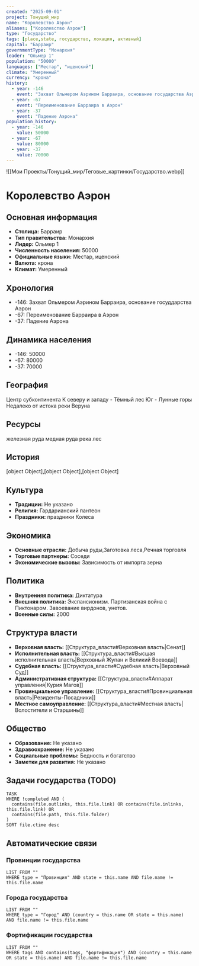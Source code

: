 ```yaml
---
created: "2025-09-01"
project: Тонущий_мир
name: "Королевство Аэрон"
aliases: ["Королевство Аэрон"]
type: "Государство"
tags: [place,state, государство, локация, активный]
capital: "Барраир"
governmentType: "Монархия"
leader: "Ольмер 1"
population: "50000"
languages: ["Местар", "иценский"]
climate: "Умеренный"
currency: "крона"
history:
  - year: -146
    event: "Захват Ольмером Аэрином Барраира, основание государства Аэрон"
  - year: -67
    event: "Переименование Барраира в Аэрон"
  - year: -37
    event: "Падение Аэрона"
population_history:
  - year: -146
    value: 50000
  - year: -67
    value: 80000
  - year: -37
    value: 70000
---
```


![[Мои Проекты/Тонущий_мир/Теговые_картинки/Государство.webp]]

# Королевство Аэрон

## Основная информация
- **Столица:** Барраир
- **Тип правительства:** Монархия
- **Лидер:** Ольмер 1
- **Численность населения:** 50000
- **Официальные языки:** Местар, иценский
- **Валюта:** крона
- **Климат:** Умеренный

## Хронология
- -146: Захват Ольмером Аэрином Барраира, основание госуддарства Аэрон
- -67: Переименование Барраира в Аэрон
- -37: Падение Аэрона


## Динамика населения
- -146: 50000
- -67: 80000
- -37: 70000

## География
Центр субконтинента
К северу и западу - Тёмный лес
Юг - Лунные горы
Недалеко от истока реки Веруна

## Ресурсы
железная руда
медная руда
река
лес


## История
[object Object],[object Object],[object Object]

## Культура
- **Традиции:** Не указано
- **Религия:** Гардарианский пантеон
- **Праздники:** праздники Колеса

## Экономика
- **Основные отрасли:** Добыча руды,Заготовка леса,Речная торговля
- **Торговые партнеры:** Соседи
- **Экономические вызовы:** Зависимость от импорта зерна

## Политика
- **Внутренняя политика:** Диктатура
- **Внешняя политика:** Экспансионизм. 
Партизанская война с Пиктонаром. 
Завоевание вирдонов, унетов.
- **Военные силы:** 2000

## Структура власти
- **Верховная власть:** [[Структура_власти#Верховная власть|Сенат]]
- **Исполнительная власть:** [[Структура_власти#Высшая исполнительная власть|Верховный Жупан и Великий Воевода]]
- **Судебная власть:** [[Структура_власти#Судебная власть|Верховный Суд]]
- **Административная структура:** [[Структура_власти#Аппарат управления|Курия Магов]]
- **Провинциальное управление:** [[Структура_власти#Провинциальная власть|Резиденты-Посадники]]
- **Местное самоуправление:** [[Структура_власти#Местная власть|Волостители и Старшины]]

## Общество
- **Образование:** Не указано
- **Здравоохранение:** Не указано
- **Социальные проблемы:** Бедность и богатство
- **Заметки для развития:** Не указано

## Задачи государства (TODO)
```dataview
TASK
WHERE !completed AND (
  contains(file.outlinks, this.file.link) OR contains(file.inlinks, this.file.link) OR
  contains(file.path, this.file.folder)
)
SORT file.ctime desc
```

## Автоматические связи

### Провинции государства
```dataview
LIST FROM ""
WHERE type = "Провинция" AND state = this.name AND file.name != this.file.name
```

### Города государства
```dataview
LIST FROM ""
WHERE type = "Город" AND (country = this.name OR state = this.name) AND file.name != this.file.name
```

### Фортификации государства
```dataview
LIST FROM ""
WHERE tags AND contains(tags, "фортификация") AND (country = this.name OR state = this.name) AND file.name != this.file.name
``` 